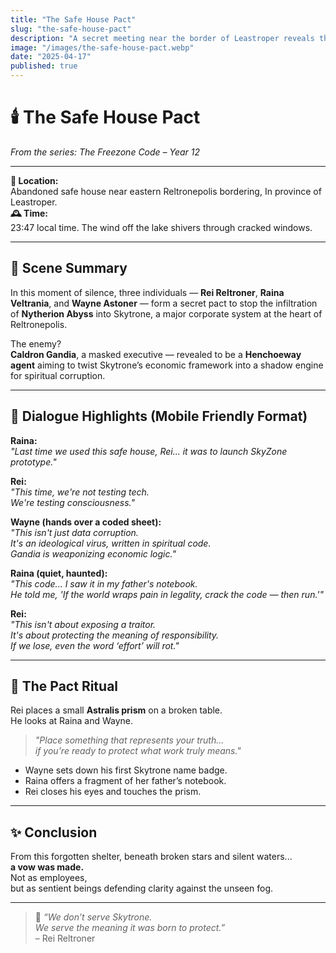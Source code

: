 ```yaml
---
title: "The Safe House Pact"
slug: "the-safe-house-pact"
description: "A secret meeting near the border of Leastroper reveals the first spiritual operation to stop Gandia’s Nytherion infiltration in Skytrone."
image: "/images/the-safe-house-pact.webp"
date: "2025-04-17"
published: true
---
```


# 🕯️ The Safe House Pact  
*From the series: The Freezone Code – Year 12*

---

**📍 Location:**  
Abandoned safe house near eastern Reltronepolis bordering, In province of Leastroper.  
**🕰️ Time:**  
23:47 local time. The wind off the lake shivers through cracked windows.  

---

## 🌌 Scene Summary

In this moment of silence, three individuals — **Rei Reltroner**, **Raina Veltrania**, and **Wayne Astoner** — form a secret pact to stop the infiltration of **Nytherion Abyss** into Skytrone, a major corporate system at the heart of Reltronepolis.

The enemy?  
**Caldron Gandia**, a masked executive — revealed to be a **Henchoeway agent** aiming to twist Skytrone’s economic framework into a shadow engine for spiritual corruption.

---

## 👣 Dialogue Highlights (Mobile Friendly Format)

**Raina:**  
*"Last time we used this safe house, Rei... it was to launch SkyZone prototype."*

**Rei:**  
*"This time, we're not testing tech.  
We're testing consciousness."*

**Wayne (hands over a coded sheet):**  
*"This isn't just data corruption.  
It's an ideological virus, written in spiritual code.  
Gandia is weaponizing economic logic."*

**Raina (quiet, haunted):**  
*"This code... I saw it in my father's notebook.  
He told me, 'If the world wraps pain in legality, crack the code — then run.'"*

**Rei:**  
*"This isn't about exposing a traitor.  
It's about protecting the meaning of responsibility.  
If we lose, even the word ‘effort’ will rot."*

---

## 🧭 The Pact Ritual

Rei places a small **Astralis prism** on a broken table.  
He looks at Raina and Wayne.

> *"Place something that represents your truth...  
if you're ready to protect what work truly means."*

- Wayne sets down his first Skytrone name badge.  
- Raina offers a fragment of her father’s notebook.  
- Rei closes his eyes and touches the prism.

---

## ✨ Conclusion

From this forgotten shelter, beneath broken stars and silent waters...  
**a vow was made.**  
Not as employees,  
but as sentient beings defending clarity against the unseen fog.

---

> 💬 *“We don’t serve Skytrone.  
We serve the meaning it was born to protect.”*  
– Rei Reltroner

